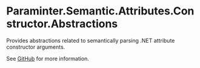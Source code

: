 # Paraminter.Semantic.Attributes.Constructor.Abstractions

Provides abstractions related to semantically parsing .NET attribute constructor arguments.

See [GitHub](https://github.com/Paraminter/Paraminter.Semantic.Attributes.Constructor) for more information.